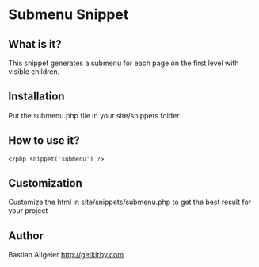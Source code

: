 # Submenu Snippet

## What is it?

This snippet generates a submenu for each page on the first level with visible children. 

## Installation 

Put the submenu.php file in your site/snippets folder

## How to use it?

    <?php snippet('submenu') ?>
	    
## Customization

Customize the html in site/snippets/submenu.php to get the best result for your project

## Author
Bastian Allgeier
<http://getkirby.com>